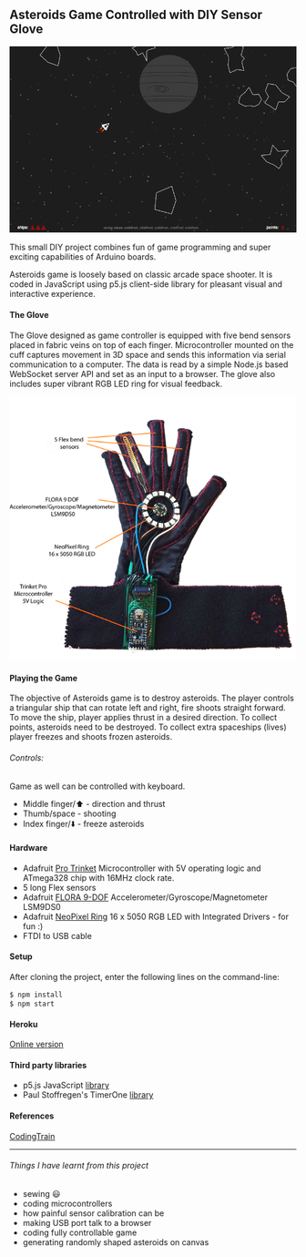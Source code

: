 ## Asteroids Game Controlled with DIY Sensor Glove

<img alt="screenshot" src="public/img/screenshot.png">

This small DIY project combines fun of game programming and super exciting capabilities of Arduino boards.

Asteroids game is loosely based on classic arcade space shooter. It is coded in JavaScript using p5.js client-side library for pleasant visual and interactive experience.

#### The Glove
The Glove designed as game controller is equipped with five bend sensors placed in fabric veins on top of each finger. Microcontroller mounted on the cuff captures movement in 3D space and sends this information via serial communication to a computer. The data is read by a simple Node.js based WebSocket server API and set as an input to a browser. The glove also includes super vibrant RGB LED ring for visual feedback.

<img width="674" alt="screenshot" src="public/img/glove00.png">


#### Playing the Game
The objective of Asteroids game is to destroy asteroids. The player controls a triangular ship that can rotate left and right, fire shoots straight forward. To move the ship, player applies thrust in a desired direction. To collect points, asteroids need to be destroyed. To collect extra spaceships (lives) player freezes and shoots frozen asteroids.  

###### Controls:
Game as well can be controlled with keyboard.
- Middle finger/:arrow_up: - direction and thrust
- Thumb/space - shooting
- Index finger/:arrow_down: - freeze asteroids


#### Hardware
- Adafruit [Pro Trinket](https://www.adafruit.com/products/2000) Microcontroller with 5V operating logic and ATmega328 chip with 16MHz clock rate.
-  5 long Flex sensors
- Adafruit [FLORA 9-DOF](https://www.adafruit.com/products/2020) Accelerometer/Gyroscope/Magnetometer LSM9DS0
- Adafruit [NeoPixel Ring](https://www.adafruit.com/products/1463) 16 x 5050 RGB LED with Integrated Drivers - for fun :)
- FTDI to USB cable


#### Setup
After cloning the project, enter the following lines on the command-line:
```
$ npm install
$ npm start
```
#### Heroku
[Online version](https://asteroids-sensors-game.herokuapp.com)

#### Third party libraries
* p5.js JavaScript [library](http://p5js.org/download/)
* Paul Stoffregen's TimerOne [library](https://github.com/PaulStoffregen/TimerOne)

#### References
[CodingTrain](https://www.youtube.com/user/shiffman)

----

###### Things I have learnt from this project
- sewing 😃
- coding microcontrollers
- how painful sensor calibration can be
- making USB port talk to a browser
- coding fully controllable game
- generating randomly shaped asteroids on canvas
